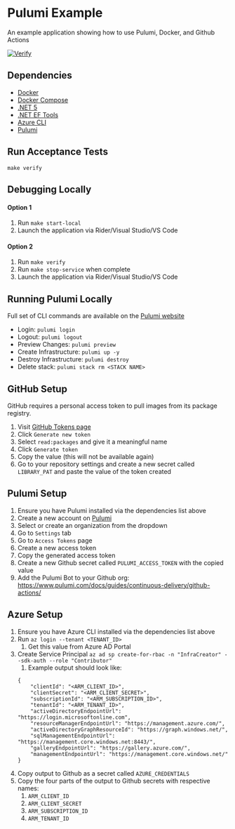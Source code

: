 # Pulumi Example

An example application showing how to use Pulumi, Docker, and Github Actions

[![Verify](https://github.com/bweber/library-example/actions/workflows/verify.yml/badge.svg)](https://github.com/bweber/library-example/actions/workflows/verify.yml)

## Dependencies
- [Docker](https://www.docker.com/products/docker-desktop)
- [Docker Compose](https://www.docker.com/products/docker-desktop)
- [.NET 5](https://dotnet.microsoft.com/download/dotnet/5.0)
- [.NET EF Tools](https://docs.microsoft.com/en-us/ef/core/cli/dotnet)
- [Azure CLI](https://docs.microsoft.com/en-us/cli/azure/install-azure-cli)
- [Pulumi](https://www.pulumi.com/docs/get-started/install/)

## Run Acceptance Tests
`make verify`

## Debugging Locally
#### Option 1
1. Run `make start-local`
1. Launch the application via Rider/Visual Studio/VS Code

#### Option 2
1. Run `make verify`
1. Run `make stop-service` when complete
1. Launch the application via Rider/Visual Studio/VS Code

## Running Pulumi Locally
Full set of CLI commands are available on the [Pulumi website ](https://www.pulumi.com/docs/reference/cli/)
* Login: `pulumi login`
* Logout: `pulumi logout`
* Preview Changes: `pulumi preview`
* Create Infrastructure: `pulumi up -y`
* Destroy Infrastructure: `pulumi destroy`
* Delete stack: `pulumi stack rm <STACK NAME>`

## GitHub Setup
GitHub requires a personal access token to pull images from its package registry.
1. Visit [GitHub Tokens page](https://github.com/settings/tokens)
1. Click `Generate new token`
1. Select `read:packages` and give it a meaningful name
1. Click `Generate token`
1. Copy the value (this will not be available again)
1. Go to your repository settings and create a new secret called `LIBRARY_PAT` and paste the value of the token created

## Pulumi Setup
1. Ensure you have Pulumi installed via the dependencies list above
1. Create a new account on [Pulumi](https://www.pulumi.com/)
1. Select or create an organization from the dropdown
1. Go to `Settings` tab
1. Go to `Access Tokens` page
1. Create a new access token
1. Copy the generated access token
1. Create a new Github secret called `PULUMI_ACCESS_TOKEN` with the copied value
1. Add the Pulumi Bot to your Github org: https://www.pulumi.com/docs/guides/continuous-delivery/github-actions/

## Azure Setup
1. Ensure you have Azure CLI installed via the dependencies list above
1. Run `az login --tenant <TENANT_ID>`
    1. Get this value from Azure AD Portal
1. Create Service Principal `az ad sp create-for-rbac -n "InfraCreator" --sdk-auth --role "Contributor"`
    1. Example output should look like:
    ```
   {
        "clientId": "<ARM_CLIENT_ID>",
        "clientSecret": "<ARM_CLIENT_SECRET>",
        "subscriptionId": "<ARM_SUBSCRIPTION_ID>",
        "tenantId": "<ARM_TENANT_ID>",
        "activeDirectoryEndpointUrl": "https://login.microsoftonline.com",
        "resourceManagerEndpointUrl": "https://management.azure.com/",
        "activeDirectoryGraphResourceId": "https://graph.windows.net/",
        "sqlManagementEndpointUrl": "https://management.core.windows.net:8443/",
        "galleryEndpointUrl": "https://gallery.azure.com/",
        "managementEndpointUrl": "https://management.core.windows.net/"
    }
    ```
1. Copy output to Github as a secret called `AZURE_CREDENTIALS`
1. Copy the four parts of the output to Github secrets with respective names:
    1. `ARM_CLIENT_ID`
    1. `ARM_CLIENT_SECRET`
    1. `ARM_SUBSCRIPTION_ID`
    1. `ARM_TENANT_ID`